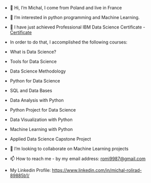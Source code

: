 - 👋 Hi, I’m Michal, I come from Poland and live in France
- 👀 I’m interested in python programming and Machine Learning.

- 🌱 I have just achieved Professional IBM Data Science Certificate - <a href="https://github.com/romi9987/romi9987/blob/main/11.%20Coursera%20-%20IBM%20Data%20Science.pdf">Certificate</a>

- In order to do that, I accomplished the following courses: 
- What is Data Science?
- Tools for Data Science
- Data Science Methodology
- Python for Data Science
- SQL and Data Bases
- Data Analysis with Python
- Python Project for Data Science
- Data Visualization with Python
- Machine Learning with Python
- Applied Data Science Capstone Project

- 💞️ I’m looking to collaborate on Machine Learning projects
- 📫 How to reach me - by my email address: romi9987@gmail.com
- My Linkedin Profile: https://www.linkedin.com/in/michal-rolirad-89885b1/ 
